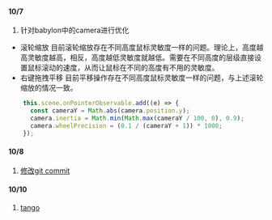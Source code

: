 #### 10/7
1. 针对babylon中的camera进行优化

- 滚轮缩放
目前滚轮缩放存在不同高度鼠标灵敏度一样的问题。理论上，高度越高灵敏度越高，相反，高度越低灵敏度就越低。需要在不同高度的层级直接设置鼠标滚动的速度，从而让鼠标在不同的高度有不用的灵敏度。
- 右键拖拽平移
目前平移操作存在不同高度鼠标灵敏度一样的问题，与上述滚轮缩放的情况一致。
```ts
    this.scene.onPointerObservable.add((e) => {
      const cameraY = Math.abs(camera.position.y);
      camera.inertia = Math.min(Math.max(cameraY / 100, 0), 0.9);
      camera.wheelPrecision = (0.1 / (cameraY + 1)) * 1000;
    });
```

#### 10/8
1. [修改git commit](https://mp.weixin.qq.com/s/qeN1lJz1pahUt7KVg83NAw)

#### 10/10
1. [tango](https://mp.weixin.qq.com/s/T0-ACIA89NoePmrUmwxghA)